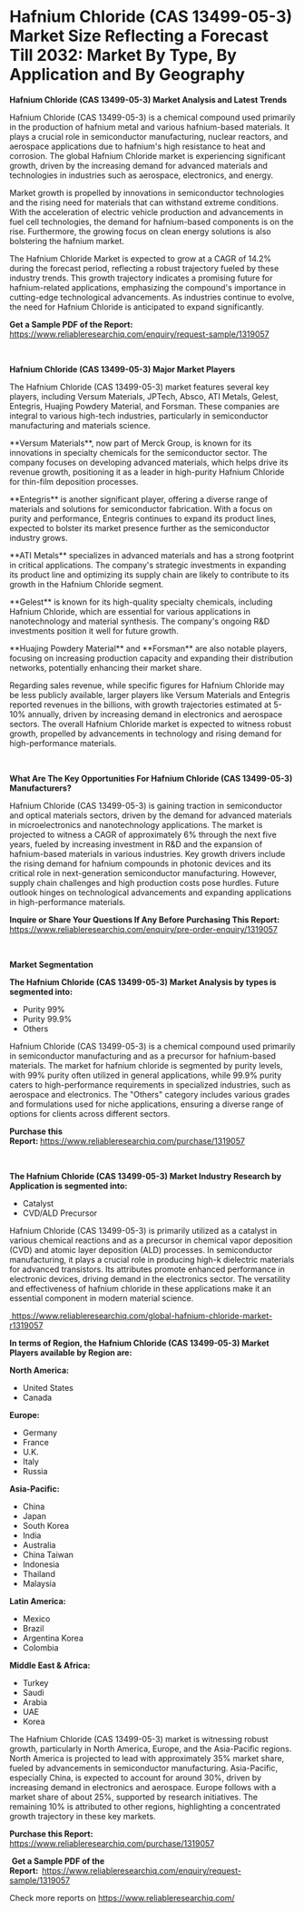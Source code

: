 <p><h1>Hafnium Chloride (CAS 13499-05-3) Market Size Reflecting a Forecast Till 2032: Market By Type, By Application and By Geography</h1></p><p><strong>Hafnium Chloride (CAS 13499-05-3) Market Analysis and Latest Trends</strong></p>
<p><p>Hafnium Chloride (CAS 13499-05-3) is a chemical compound used primarily in the production of hafnium metal and various hafnium-based materials. It plays a crucial role in semiconductor manufacturing, nuclear reactors, and aerospace applications due to hafnium's high resistance to heat and corrosion. The global Hafnium Chloride market is experiencing significant growth, driven by the increasing demand for advanced materials and technologies in industries such as aerospace, electronics, and energy.</p><p>Market growth is propelled by innovations in semiconductor technologies and the rising need for materials that can withstand extreme conditions. With the acceleration of electric vehicle production and advancements in fuel cell technologies, the demand for hafnium-based components is on the rise. Furthermore, the growing focus on clean energy solutions is also bolstering the hafnium market.</p><p>The Hafnium Chloride Market is expected to grow at a CAGR of 14.2% during the forecast period, reflecting a robust trajectory fueled by these industry trends. This growth trajectory indicates a promising future for hafnium-related applications, emphasizing the compound's importance in cutting-edge technological advancements. As industries continue to evolve, the need for Hafnium Chloride is anticipated to expand significantly.</p></p>
<p><strong>Get a Sample PDF of the Report:&nbsp;</strong> <a href="https://www.reliableresearchiq.com/enquiry/request-sample/1319057?utm_campaign=104&utm_medium=2&utm_source=Github&utm_content=ia&utm_term=05022025&utm_id=hafnium-chloride-cas-13499-05-3">https://www.reliableresearchiq.com/enquiry/request-sample/1319057</a></p>
<p>&nbsp;</p>
<p><strong>Hafnium Chloride (CAS 13499-05-3) Major Market Players</strong></p>
<p><p>The Hafnium Chloride (CAS 13499-05-3) market features several key players, including Versum Materials, JPTech, Absco, ATI Metals, Gelest, Entegris, Huajing Powdery Material, and Forsman. These companies are integral to various high-tech industries, particularly in semiconductor manufacturing and materials science.</p><p>**Versum Materials**, now part of Merck Group, is known for its innovations in specialty chemicals for the semiconductor sector. The company focuses on developing advanced materials, which helps drive its revenue growth, positioning it as a leader in high-purity Hafnium Chloride for thin-film deposition processes.</p><p>**Entegris** is another significant player, offering a diverse range of materials and solutions for semiconductor fabrication. With a focus on purity and performance, Entegris continues to expand its product lines, expected to bolster its market presence further as the semiconductor industry grows.</p><p>**ATI Metals** specializes in advanced materials and has a strong footprint in critical applications. The company's strategic investments in expanding its product line and optimizing its supply chain are likely to contribute to its growth in the Hafnium Chloride segment.</p><p>**Gelest** is known for its high-quality specialty chemicals, including Hafnium Chloride, which are essential for various applications in nanotechnology and material synthesis. The company's ongoing R&D investments position it well for future growth.</p><p>**Huajing Powdery Material** and **Forsman** are also notable players, focusing on increasing production capacity and expanding their distribution networks, potentially enhancing their market share.</p><p>Regarding sales revenue, while specific figures for Hafnium Chloride may be less publicly available, larger players like Versum Materials and Entegris reported revenues in the billions, with growth trajectories estimated at 5-10% annually, driven by increasing demand in electronics and aerospace sectors. The overall Hafnium Chloride market is expected to witness robust growth, propelled by advancements in technology and rising demand for high-performance materials.</p></p>
<p>&nbsp;</p>
<p><strong>What Are The Key Opportunities For Hafnium Chloride (CAS 13499-05-3) Manufacturers?</strong></p>
<p><p>Hafnium Chloride (CAS 13499-05-3) is gaining traction in semiconductor and optical materials sectors, driven by the demand for advanced materials in microelectronics and nanotechnology applications. The market is projected to witness a CAGR of approximately 6% through the next five years, fueled by increasing investment in R&D and the expansion of hafnium-based materials in various industries. Key growth drivers include the rising demand for hafnium compounds in photonic devices and its critical role in next-generation semiconductor manufacturing. However, supply chain challenges and high production costs pose hurdles. Future outlook hinges on technological advancements and expanding applications in high-performance materials.</p></p>
<p><strong>Inquire or Share Your Questions If Any Before Purchasing This Report:</strong> <a href="https://www.reliableresearchiq.com/enquiry/pre-order-enquiry/1319057?utm_campaign=104&utm_medium=2&utm_source=Github&utm_content=ia&utm_term=05022025&utm_id=hafnium-chloride-cas-13499-05-3">https://www.reliableresearchiq.com/enquiry/pre-order-enquiry/1319057</a></p>
<p>&nbsp;</p>
<p><strong>Market Segmentation</strong></p>
<p><strong>The Hafnium Chloride (CAS 13499-05-3) Market Analysis by types is segmented into:</strong></p>
<p><ul><li>Purity 99%</li><li>Purity 99.9%</li><li>Others</li></ul></p>
<p><p>Hafnium Chloride (CAS 13499-05-3) is a chemical compound used primarily in semiconductor manufacturing and as a precursor for hafnium-based materials. The market for hafnium chloride is segmented by purity levels, with 99% purity often utilized in general applications, while 99.9% purity caters to high-performance requirements in specialized industries, such as aerospace and electronics. The "Others" category includes various grades and formulations used for niche applications, ensuring a diverse range of options for clients across different sectors.</p></p>
<p><strong>Purchase this Report:&nbsp;</strong><a href="https://www.reliableresearchiq.com/purchase/1319057?utm_campaign=104&utm_medium=2&utm_source=Github&utm_content=ia&utm_term=05022025&utm_id=hafnium-chloride-cas-13499-05-3">https://www.reliableresearchiq.com/purchase/1319057</a></p>
<p>&nbsp;</p>
<p><strong>The Hafnium Chloride (CAS 13499-05-3) Market Industry Research by Application is segmented into:</strong></p>
<p><ul><li>Catalyst</li><li>CVD/ALD Precursor</li></ul></p>
<p><p>Hafnium Chloride (CAS 13499-05-3) is primarily utilized as a catalyst in various chemical reactions and as a precursor in chemical vapor deposition (CVD) and atomic layer deposition (ALD) processes. In semiconductor manufacturing, it plays a crucial role in producing high-k dielectric materials for advanced transistors. Its attributes promote enhanced performance in electronic devices, driving demand in the electronics sector. The versatility and effectiveness of hafnium chloride in these applications make it an essential component in modern material science.</p></p>
<p><a href="https://www.reliableresearchiq.com/global-hafnium-chloride-market-r1319057?utm_campaign=104&utm_medium=2&utm_source=Github&utm_content=ia&utm_term=05022025&utm_id=hafnium-chloride-cas-13499-05-3">&nbsp;https://www.reliableresearchiq.com/global-hafnium-chloride-market-r1319057</a></p>
<p><strong>In terms of Region, the Hafnium Chloride (CAS 13499-05-3) Market Players available by Region are:</strong></p>
<p>
    <p> <strong> North America: </strong>
        <ul>
            <li>United States</li>
            <li>Canada</li>
        </ul>
        </p> 
    <p> <strong> Europe: </strong>
        <ul>
            <li>Germany</li>
            <li>France</li>
            <li>U.K.</li>
            <li>Italy</li>
            <li>Russia</li>
        </ul>
        </p> 
    <p> <strong> Asia-Pacific: </strong>
        <ul>
            <li>China</li>
            <li>Japan</li>
            <li>South Korea</li>
            <li>India</li>
            <li>Australia</li>
            <li>China Taiwan</li>
            <li>Indonesia</li>
            <li>Thailand</li>
            <li>Malaysia</li>
        </ul>
        </p> 
    <p> <strong> Latin America: </strong>
        <ul>
            <li>Mexico</li>
            <li>Brazil</li>
            <li>Argentina Korea</li>
            <li>Colombia</li>
        </ul>
        </p> 
    <p> <strong> Middle East & Africa: </strong>
        <ul>
            <li>Turkey</li>
            <li>Saudi</li>
            <li>Arabia</li>
            <li>UAE</li>
            <li>Korea</li>
        </ul>
    </p>
    </p>
<p><p>The Hafnium Chloride (CAS 13499-05-3) market is witnessing robust growth, particularly in North America, Europe, and the Asia-Pacific regions. North America is projected to lead with approximately 35% market share, fueled by advancements in semiconductor manufacturing. Asia-Pacific, especially China, is expected to account for around 30%, driven by increasing demand in electronics and aerospace. Europe follows with a market share of about 25%, supported by research initiatives. The remaining 10% is attributed to other regions, highlighting a concentrated growth trajectory in these key markets.</p></p>
<p><strong>Purchase this Report: </strong><a href="https://www.reliableresearchiq.com/purchase/1319057?utm_campaign=104&utm_medium=2&utm_source=Github&utm_content=ia&utm_term=05022025&utm_id=hafnium-chloride-cas-13499-05-3">https://www.reliableresearchiq.com/purchase/1319057</a></p>
<p>&nbsp;<strong>Get a Sample PDF of the Report:&nbsp;&nbsp;</strong><a href="https://www.reliableresearchiq.com/enquiry/request-sample/1319057?utm_campaign=104&utm_medium=2&utm_source=Github&utm_content=ia&utm_term=05022025&utm_id=hafnium-chloride-cas-13499-05-3">https://www.reliableresearchiq.com/enquiry/request-sample/1319057</a></p>
<p><strong></strong></p>
<p>Check more reports on <a href="https://www.reliableresearchiq.com/?utm_campaign=104&utm_medium=2&utm_source=Github&utm_content=ia&utm_term=05022025&utm_id=hafnium-chloride-cas-13499-05-3">https://www.reliableresearchiq.com/</a></p>